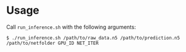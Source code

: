 # Usage 

Call `run_inference.sh` with the following arguments:

```
$ ./run_inference.sh /path/to/raw_data.n5 /path/to/prediction.n5 /path/to/netfolder GPU_ID NET_ITER
```
